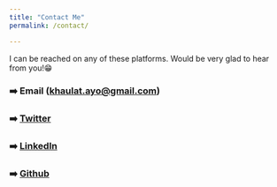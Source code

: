 ```yaml
---
title: "Contact Me"
permalink: /contact/

---
```


I can be reached on any of these platforms. Would be very glad to hear from you!😁

### ➡️ Email (khaulat.ayo@gmail.com)

### ➡️ [Twitter](https://twitter.com/khaulat_ayo)

### ➡️ [LinkedIn](https://www.linkedin.com/in/khaulat/)

### ➡️ [Github](https://github.com/Khaulat)
